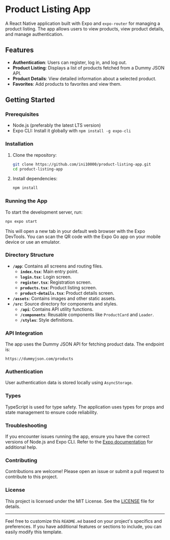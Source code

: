 # Product Listing App

A React Native application built with Expo and `expo-router` for managing a product listing. The app allows users to view products, view product details, and manage authentication.

## Features

- **Authentication**: Users can register, log in, and log out.
- **Product Listing**: Displays a list of products fetched from a Dummy JSON API.
- **Product Details**: View detailed information about a selected product.
- **Favorites**: Add products to favorites and view them.

## Getting Started

### Prerequisites

- Node.js (preferably the latest LTS version)
- Expo CLI: Install it globally with `npm install -g expo-cli`

### Installation

1. Clone the repository:

   ```bash
   git clone https://github.com/ini10000/product-listing-app.git
   cd product-listing-app
   ```

2. Install dependencies:

   ```bash
   npm install
   ```

### Running the App

To start the development server, run:

```bash
npx expo start
```

This will open a new tab in your default web browser with the Expo DevTools. You can scan the QR code with the Expo Go app on your mobile device or use an emulator.

### Directory Structure

- **`/app`**: Contains all screens and routing files.
  - **`index.tsx`**: Main entry point.
  - **`login.tsx`**: Login screen.
  - **`register.tsx`**: Registration screen.
  - **`products.tsx`**: Product listing screen.
  - **`product-details.tsx`**: Product details screen.
- **`/assets`**: Contains images and other static assets.
- **`/src`**: Source directory for components and styles.
  - **`/api`**: Contains API utility functions.
  - **`/components`**: Reusable components like `ProductCard` and `Loader`.
  - **`/styles`**: Style definitions.

### API Integration

The app uses the Dummy JSON API for fetching product data. The endpoint is:

```
https://dummyjson.com/products
```

### Authentication

User authentication data is stored locally using `AsyncStorage`.

### Types

TypeScript is used for type safety. The application uses types for props and state management to ensure code reliability.

### Troubleshooting

If you encounter issues running the app, ensure you have the correct versions of Node.js and Expo CLI. Refer to the [Expo documentation](https://docs.expo.dev) for additional help.

### Contributing

Contributions are welcome! Please open an issue or submit a pull request to contribute to this project.

### License

This project is licensed under the MIT License. See the [LICENSE](LICENSE) file for details.

---

Feel free to customize this `README.md` based on your project's specifics and preferences. If you have additional features or sections to include, you can easily modify this template.
